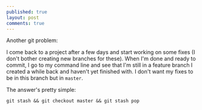 ```yaml
---
published: true
layout: post
comments: true
---
```


Another git problem: 

I come back to a project after a few days and start working on some fixes (I don't bother creating new branches for these). When I'm done and ready to commit, I go to my command line and see that I'm still in a feature branch I created a while back and haven't yet finished with. I don't want my fixes to be in this branch but in `master`. 

The answer's pretty simple:

```
git stash && git checkout master && git stash pop
```
